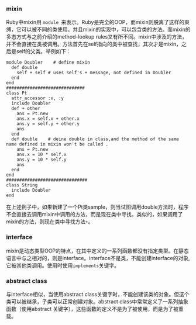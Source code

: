 ### mixin
Ruby中mixin用 `module `来表示。Ruby是完全的OOP，而mixin则脱离了这样的束缚，它可以被不同的类使用。并且mixin的实现中，可以包含类的方法。而mixin的多态方式与之前介绍的method-lookup rules又有所不同。mixin中涉及的方法，并不会直接在类被调用。方法首先在self指向的类中被查找，其次才是mixin，之后是self的父类。举例如下：

```
module Doubler    # define mixin
  def double
    self + self # uses self's + message, not defined in Doubler
  end
end
##############################
class Pt
  attr_accessor :x, :y
  include Doubler
  def + other
    ans = Pt.new
    ans.x = self.x + other.x
    ans.y = self.y + other.y
    ans
  end
  def double    # deine double in class,and the method of the same name defined in mixin won't be called .
    ans = Pt.new
    ans.x = 10 * self.x
    ans.y = 10 * self.y
    ans
  end
end
###############################
class String
  include Doubler
end
```
在上述例子中，如果新建了一个Pt类sample，则当试图调用double方法时，程序不会直接去调用mixin中调用的方法，而是现在类中寻找。类似的，如果调用了mixin的方法，则现在类中寻找方法`+`。

### interface
mixin是动态类型OOP的特点，在其中定义的一系列函数都没有指定类型。在静态语言中与之相对的，则是interface。interface不是类，不能创建interface的对象,它被其他类调用。使用时使用`implements`关键字。

### abstract class
与interface相似，当使用abstract class关键字时，不能创建该类的对象。但这个类可以被继承，子类可以正常创建对象。abstract class中常常定义了一系列抽象函数（使用abstract 关键字），这些函数的定义不是为了被使用，而是为了被重载。